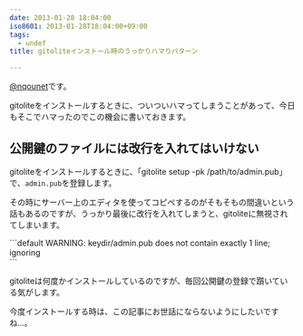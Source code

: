 ```yaml
---
date: 2013-01-28 18:04:00
iso8601: 2013-01-28T18:04:00+09:00
tags:
  - undef
title: gitoliteインストール時のうっかりハマりパターン

---
```


<p><a href="https://twitter.com/nqounet">@nqounet</a>です。</p> <p>gitoliteをインストールするときに、ついついハマってしまうことがあって、今日もそこでハマったのでこの機会に書いておきます。</p> <h2>公開鍵のファイルには改行を入れてはいけない</h2> <p>gitoliteをインストールするときに、「gitolite setup -pk /path/to/admin.pub」で、<code>admin.pub</code>を登録します。</p> <p>その時にサーバー上のエディタを使ってコピペするのがそもそもの間違いという話もあるのですが、うっかり最後に改行を入れてしまうと、gitoliteに無視されてしまいます。</p> ```default
WARNING: keydir/admin.pub does not contain exactly 1 line; ignoring<br>
``` <p>gitoliteは何度かインストールしているのですが、毎回公開鍵の登録で躓いている気がします。</p> <p>今度インストールする時は、この記事にお世話にならないようにしたいですね…。</p>    	